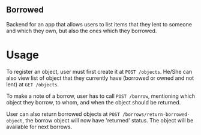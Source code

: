 ## Borrowed

Backend for an app that allows users to list items that they lent to someone and which they own, but also the ones which they borrowed.

# Usage

To register an object, user must first create it at `POST /objects`. He/She can also view list of object that they currently have (borrowed or owned and not lent) at `GET /objects`.

To make a note of a borrow, user has to call `POST /borrow`, mentioning which object they borrow, to whom, and when the object should be returned.

User can also return borrowed objects at `POST /borrows/return-borrowed-object`, the borrow object will now have 'returned' status. The object will be available for next borrows.
